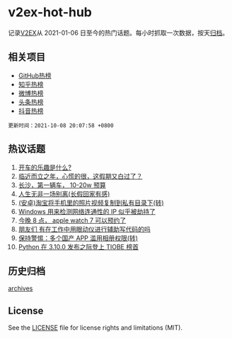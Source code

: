 # v2ex-hot-hub

 记录[V2EX](https://www.v2ex.com/)从 2021-01-06 日至今的热门话题。每小时抓取一次数据，按天[归档](archives)。
 
 ## 相关项目

- [GitHub热榜](https://github.com/snaildev/github-hot-hub)
- [知乎热榜](https://github.com/snaildev/zhihu-hot-hub)
- [微博热榜](https://github.com/snaildev/weibo-hot-hub)
- [头条热榜](https://github.com/snaildev/toutiao-hot-hub)
- [抖音热榜](https://github.com/snaildev/douyin-hot-hub)


 `更新时间：2021-10-08 20:07:58 +0800`

## 热议话题

1. [开车的乐趣是什么?](https://www.v2ex.com/t/806327)
1. [临近而立之年，心慌的很，这假期又白过了？](https://www.v2ex.com/t/806276)
1. [长沙，第一辆车， 10-20w 预算](https://www.v2ex.com/t/806289)
1. [人生无非一场别离(长假回家有感)](https://www.v2ex.com/t/806404)
1. [(安卓)淘宝将手机里的照片视频复制到私有目录下(转)](https://www.v2ex.com/t/806351)
1. [Windows 用来检测网络连通性的 IP 似乎被劫持了](https://www.v2ex.com/t/806309)
1. [今晚 8 点， apple watch 7 可以预约了](https://www.v2ex.com/t/806372)
1. [朋友们 有在工作中用眼动仪进行辅助写代码的吗](https://www.v2ex.com/t/806326)
1. [保持警惕：多个国产 APP 滥用相册权限(转)](https://www.v2ex.com/t/806442)
1. [Python 在 3.10.0 发布之际登上 TIOBE 榜首](https://www.v2ex.com/t/806314)

## 历史归档

[archives](archives)

## License

See the [LICENSE](LICENSE) file for license rights and limitations (MIT).
